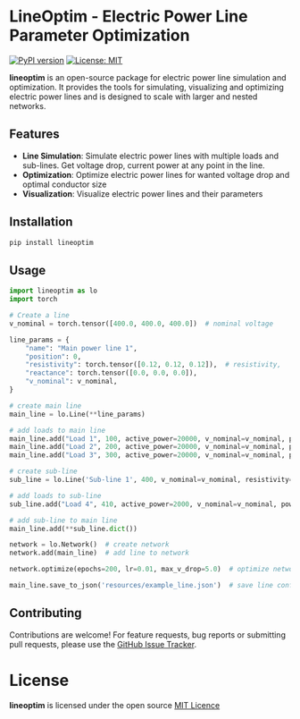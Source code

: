 # LineOptim - Electric Power Line Parameter Optimization

[![PyPI version](https://badge.fury.io/py/lineoptim.svg)](https://badge.fury.io/py/lineoptim) [![License: MIT](https://img.shields.io/badge/License-MIT-yellow.svg)](https://opensource.org/licenses/MIT)

**lineoptim** is an open-source package for electric power line simulation and optimization.
It provides the tools for simulating, visualizing and optimizing electric power lines and is designed to scale with larger and nested networks.

## Features

- **Line Simulation**: Simulate electric power lines with multiple loads and sub-lines. Get voltage drop, current power at any point in the line.
- **Optimization**: Optimize electric power lines for wanted voltage drop and optimal conductor size
- **Visualization**: Visualize electric power lines and their parameters


## Installation
```bash
pip install lineoptim
```

## Usage
```python
import lineoptim as lo
import torch

# Create a line
v_nominal = torch.tensor([400.0, 400.0, 400.0])  # nominal voltage

line_params = {
    "name": "Main power line 1",
    "position": 0,
    "resistivity": torch.tensor([0.12, 0.12, 0.12]),  # resistivity,
    "reactance": torch.tensor([0.0, 0.0, 0.0]),
    "v_nominal": v_nominal,
}

# create main line
main_line = lo.Line(**line_params)

# add loads to main line
main_line.add("Load 1", 100, active_power=20000, v_nominal=v_nominal, power_factor=0.9)
main_line.add("Load 2", 200, active_power=20000, v_nominal=v_nominal, power_factor=0.9)
main_line.add("Load 3", 300, active_power=20000, v_nominal=v_nominal, power_factor=0.9)

# create sub-line
sub_line = lo.Line('Sub-line 1', 400, v_nominal=v_nominal, resistivity=torch.tensor([0.145, 0.145, 0.145]))

# add loads to sub-line
sub_line.add("Load 4", 410, active_power=2000, v_nominal=v_nominal, power_factor=0.9)

# add sub-line to main line
main_line.add(**sub_line.dict())

network = lo.Network()  # create network
network.add(main_line)  # add line to network

network.optimize(epochs=200, lr=0.01, max_v_drop=5.0)  # optimize network on 5% voltage drop at line ends

main_line.save_to_json('resources/example_line.json')  # save line configuration as json
```

## Contributing
Contributions are welcome! For feature requests, bug reports or submitting pull requests, please use the [GitHub Issue Tracker](https://github.com/davidsenoner/lineoptim/issues).

# License
**lineoptim** is licensed under the open source [MIT Licence](https://github.com/davidsenoner/lineoptim/blob/main/LICENCE)

